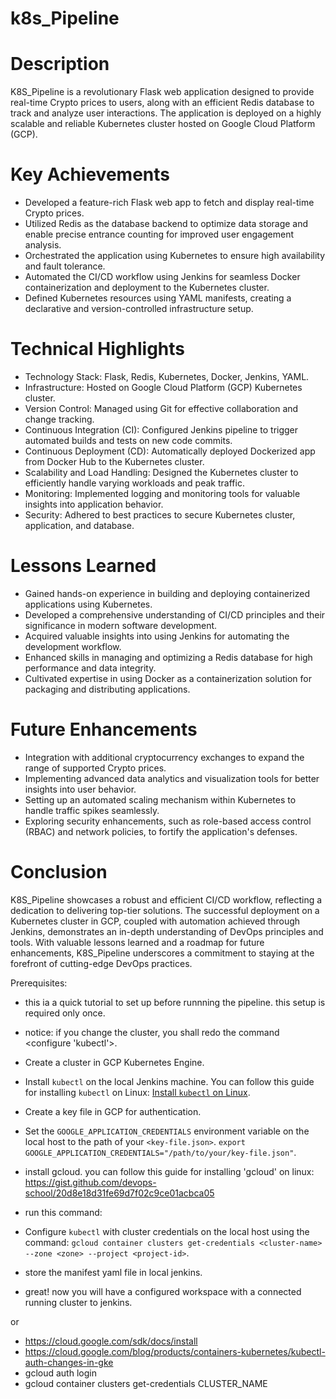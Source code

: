 # k8s_Pipeline

# Description
K8S_Pipeline is a revolutionary Flask web application designed to provide real-time Crypto prices to users, along with an efficient Redis database to track and analyze user interactions. The application is deployed on a highly scalable and reliable Kubernetes cluster hosted on Google Cloud Platform (GCP).

# Key Achievements
- Developed a feature-rich Flask web app to fetch and display real-time Crypto prices.
- Utilized Redis as the database backend to optimize data storage and enable precise entrance counting for improved user engagement analysis.
- Orchestrated the application using Kubernetes to ensure high availability and fault tolerance.
- Automated the CI/CD workflow using Jenkins for seamless Docker containerization and deployment to the Kubernetes cluster.
- Defined Kubernetes resources using YAML manifests, creating a declarative and version-controlled infrastructure setup.

# Technical Highlights
- Technology Stack: Flask, Redis, Kubernetes, Docker, Jenkins, YAML.
- Infrastructure: Hosted on Google Cloud Platform (GCP) Kubernetes cluster.
- Version Control: Managed using Git for effective collaboration and change tracking.
- Continuous Integration (CI): Configured Jenkins pipeline to trigger automated builds and tests on new code commits.
- Continuous Deployment (CD): Automatically deployed Dockerized app from Docker Hub to the Kubernetes cluster.
- Scalability and Load Handling: Designed the Kubernetes cluster to efficiently handle varying workloads and peak traffic.
- Monitoring: Implemented logging and monitoring tools for valuable insights into application behavior.
- Security: Adhered to best practices to secure Kubernetes cluster, application, and database.

# Lessons Learned
- Gained hands-on experience in building and deploying containerized applications using Kubernetes.
- Developed a comprehensive understanding of CI/CD principles and their significance in modern software development.
- Acquired valuable insights into using Jenkins for automating the development workflow.
- Enhanced skills in managing and optimizing a Redis database for high performance and data integrity.
- Cultivated expertise in using Docker as a containerization solution for packaging and distributing applications.

# Future Enhancements
- Integration with additional cryptocurrency exchanges to expand the range of supported Crypto prices.
- Implementing advanced data analytics and visualization tools for better insights into user behavior.
- Setting up an automated scaling mechanism within Kubernetes to handle traffic spikes seamlessly.
- Exploring security enhancements, such as role-based access control (RBAC) and network policies, to fortify the application's defenses.

# Conclusion
K8S_Pipeline showcases a robust and efficient CI/CD workflow, reflecting a dedication to delivering top-tier solutions. The successful deployment on a Kubernetes cluster in GCP, coupled with automation achieved through Jenkins, demonstrates an in-depth understanding of DevOps principles and tools. With valuable lessons learned and a roadmap for future enhancements, K8S_Pipeline underscores a commitment to staying at the forefront of cutting-edge DevOps practices.







Prerequisites:
- this ia a quick tutorial to set up before runnning the pipeline. this setup is required only once.
- notice: if you change the cluster, you shall redo the command <configure 'kubectl'>.

- Create a cluster in GCP Kubernetes Engine.
- Install `kubectl` on the local Jenkins machine. You can follow this guide for installing `kubectl` on Linux: [Install `kubectl` on Linux](https://gist.github.com/davidlzs/20237052e4b8a671b65e057c21d13d19#file-install_kubectl_on_linux-sh).
- Create a key file in GCP for authentication.
- Set the `GOOGLE_APPLICATION_CREDENTIALS` environment variable on the local host to the path of your `<key-file.json>`. `export GOOGLE_APPLICATION_CREDENTIALS="/path/to/your/key-file.json"`.
- install gcloud. you can follow this guide for installing 'gcloud' on linux: https://gist.github.com/devops-school/20d8e18d31fe69d7f02c9ce01acbca05
- run this command: <sudo apt-get install google-cloud-sdk-gke-gcloud-auth-plugin>
- Configure `kubectl` with cluster credentials on the local host using the command: `gcloud container clusters get-credentials <cluster-name> --zone <zone> --project <project-id>`.
- store the manifest yaml file in local jenkins.
- great! now you will have a configured workspace with a connected running cluster to jenkins.

or
- https://cloud.google.com/sdk/docs/install
- https://cloud.google.com/blog/products/containers-kubernetes/kubectl-auth-changes-in-gke
- gcloud auth login
- gcloud container clusters get-credentials CLUSTER_NAME

